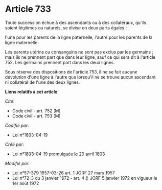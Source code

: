 # Article 733

Toute succession échue à des ascendants ou à des collatéraux, qu'ils soient légitimes ou naturels, se divise en deux parts
égales :

l'une pour les parents de la ligne paternelle, l'autre pour les parents de la ligne maternelle.

Les parents utérins ou consanguins ne sont pas exclus par les germains ; mais ils ne prennent part que dans leur ligne, sauf
ce qui sera dit à l'article 752. Les germains prennent part dans les deux lignes.

Sous réserve des dispositions de l'article 753, il ne se fait aucune dévolution d'une ligne à l'autre que lorsqu'il ne se
trouve aucun ascendant ni collatéral de l'une des deux lignes.

**Liens relatifs à cet article**

_Cite_:

  - Code civil - art. 752 (M)
  - Code civil - art. 753 (M)

_Codifié par_:

  - Loi n°1803-04-19

_Créé par_:

  - Loi n°1803-04-19 promulguée le 29 avril 1803

_Modifié par_:

  - Loi n°57-379 1957-03-26 art. 1 JORF 27 mars 1957
  - Loi n°72-3 du 3 janvier 1972 - art. 4 () JORF 5 janvier 1972 en vigueur le 1er août 1972
